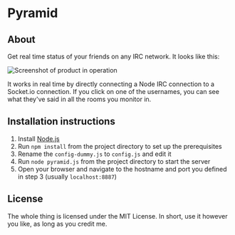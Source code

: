 Pyramid
=======

## About

Get real time status of your friends on any IRC network. It looks like this:

![Screenshot of product in operation](https://i.imgur.com/5AmIXjb.png)

It works in real time by directly connecting a Node IRC connection to a Socket.io connection. If you click on one of the usernames, you can see what they've said in all the rooms you monitor in.

## Installation instructions

1. Install [Node.js](http://nodejs.org/)
2. Run `npm install` from the project directory to set up the prerequisites
3. Rename the `config-dummy.js` to `config.js` and edit it
4. Run `node pyramid.js` from the project directory to start the server
5. Open your browser and navigate to the hostname and port you defined in step 3 (usually `localhost:8887`)

## License
The whole thing is licensed under the MIT License. In short, use it however you like, as long as you credit me.
